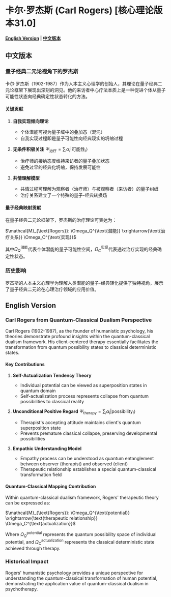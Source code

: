 # 卡尔·罗杰斯 (Carl Rogers) [核心理论版本31.0]

**[English Version](#english) | [中文版本](#chinese)**

## <a name="chinese"></a> 中文版本

### 量子经典二元论视角下的罗杰斯

卡尔·罗杰斯（1902-1987）作为人本主义心理学的创始人，其理论在量子经典二元论框架下展现出深刻的洞见。他的来访者中心疗法本质上是一种促进个体从量子可能性状态向经典确定性状态转化的方法。

#### 关键贡献

1. **自我实现倾向理论**
   - 个体潜能可视为量子域中的叠加态（混沌）
   - 自我实现过程即是量子可能性向经典现实的坍缩过程
   
2. **无条件积极关注**
   $`\Psi_{\text{治疗}} = \sum_{i} \alpha_i |\text{可能性}_i\rangle`$
   - 治疗师的接纳态度维持来访者的量子叠加状态
   - 避免过早的经典化坍缩，保持发展可能性

3. **共情理解模型**
   - 共情过程可理解为观察者（治疗师）与被观察者（来访者）的量子纠缠
   - 治疗关系建立了一个特殊的量子-经典转换场

#### 量子经典映射贡献

在量子经典二元论框架下，罗杰斯的治疗理论可表达为：

$`\mathcal{M}_{\text{Rogers}}: \Omega_Q^{\text{潜能}} \xrightarrow{\text{治疗关系}} \Omega_C^{\text{实现}}`$

其中$`\Omega_Q^{\text{潜能}}`$代表个体潜能的量子可能性空间，$`\Omega_C^{\text{实现}}`$代表通过治疗实现的经典确定性状态。

### 历史影响

罗杰斯的人本主义心理学为理解人类潜能的量子-经典转化提供了独特视角，展示了量子经典二元论在心理治疗领域的应用价值。

## <a name="english"></a> English Version

### Carl Rogers from Quantum-Classical Dualism Perspective

Carl Rogers (1902-1987), as the founder of humanistic psychology, his theories demonstrate profound insights within the quantum-classical dualism framework. His client-centered therapy essentially facilitates the transformation from quantum possibility states to classical deterministic states.

#### Key Contributions

1. **Self-Actualization Tendency Theory**
   - Individual potential can be viewed as superposition states in quantum domain
   - Self-actualization process represents collapse from quantum possibilities to classical reality

2. **Unconditional Positive Regard**
   $`\Psi_{\text{therapy}} = \sum_{i} \alpha_i |\text{possibility}_i\rangle`$
   - Therapist's accepting attitude maintains client's quantum superposition state
   - Prevents premature classical collapse, preserving developmental possibilities

3. **Empathic Understanding Model**
   - Empathy process can be understood as quantum entanglement between observer (therapist) and observed (client)
   - Therapeutic relationship establishes a special quantum-classical transformation field

#### Quantum-Classical Mapping Contribution

Within quantum-classical dualism framework, Rogers' therapeutic theory can be expressed as:

$`\mathcal{M}_{\text{Rogers}}: \Omega_Q^{\text{potential}} \xrightarrow{\text{therapeutic relationship}} \Omega_C^{\text{actualization}}`$

Where $`\Omega_Q^{\text{potential}}`$ represents the quantum possibility space of individual potential, and $`\Omega_C^{\text{actualization}}`$ represents the classical deterministic state achieved through therapy.

### Historical Impact

Rogers' humanistic psychology provides a unique perspective for understanding the quantum-classical transformation of human potential, demonstrating the application value of quantum-classical dualism in psychotherapy.
